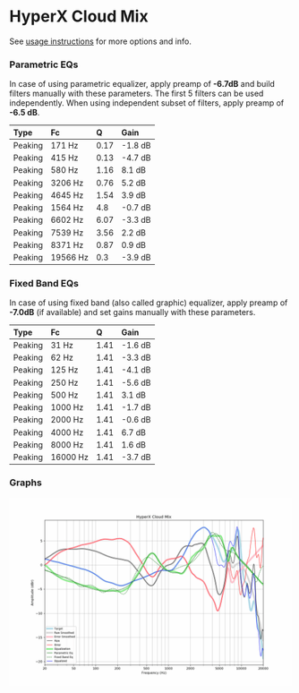 # HyperX Cloud Mix
See [usage instructions](https://github.com/jaakkopasanen/AutoEq#usage) for more options and info.

### Parametric EQs
In case of using parametric equalizer, apply preamp of **-6.7dB** and build filters manually
with these parameters. The first 5 filters can be used independently.
When using independent subset of filters, apply preamp of **-6.5 dB**.

| Type    | Fc       |    Q | Gain    |
|:--------|:---------|:-----|:--------|
| Peaking | 171 Hz   | 0.17 | -1.8 dB |
| Peaking | 415 Hz   | 0.13 | -4.7 dB |
| Peaking | 580 Hz   | 1.16 | 8.1 dB  |
| Peaking | 3206 Hz  | 0.76 | 5.2 dB  |
| Peaking | 4645 Hz  | 1.54 | 3.9 dB  |
| Peaking | 1564 Hz  | 4.8  | -0.7 dB |
| Peaking | 6602 Hz  | 6.07 | -3.3 dB |
| Peaking | 7539 Hz  | 3.56 | 2.2 dB  |
| Peaking | 8371 Hz  | 0.87 | 0.9 dB  |
| Peaking | 19566 Hz | 0.3  | -3.9 dB |

### Fixed Band EQs
In case of using fixed band (also called graphic) equalizer, apply preamp of **-7.0dB**
(if available) and set gains manually with these parameters.

| Type    | Fc       |    Q | Gain    |
|:--------|:---------|:-----|:--------|
| Peaking | 31 Hz    | 1.41 | -1.6 dB |
| Peaking | 62 Hz    | 1.41 | -3.3 dB |
| Peaking | 125 Hz   | 1.41 | -4.1 dB |
| Peaking | 250 Hz   | 1.41 | -5.6 dB |
| Peaking | 500 Hz   | 1.41 | 3.1 dB  |
| Peaking | 1000 Hz  | 1.41 | -1.7 dB |
| Peaking | 2000 Hz  | 1.41 | -0.6 dB |
| Peaking | 4000 Hz  | 1.41 | 6.7 dB  |
| Peaking | 8000 Hz  | 1.41 | 1.6 dB  |
| Peaking | 16000 Hz | 1.41 | -3.7 dB |

### Graphs
![](./HyperX%20Cloud%20Mix.png)